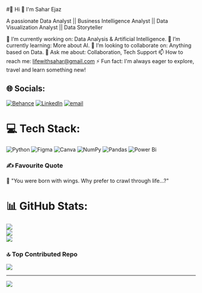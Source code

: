#💫 Hi 👋 I'm Sahar Ejaz


A passionate Data Analyst || Business Intelligence Analyst || Data Visualization Analyst || Data Storyteller

🔭 I’m currently working on: Data Analysis & Artificial Intelligence.
🌱 I’m currently learning: More about AI.
👯 I’m looking to collaborate on: Anything based on Data. 
💬 Ask me about: Collaboration, Tech Support
📫 How to reach me: lifewithsahar@gmail.com 
⚡ Fun fact: I'm always eager to explore, travel and learn something new!

## 🌐 Socials:
[![Behance](https://img.shields.io/badge/Behance-1769ff?logo=behance&logoColor=white)](https://behance.net/SaharEjaz) [![LinkedIn](https://img.shields.io/badge/LinkedIn-%230077B5.svg?logo=linkedin&logoColor=white)](https://linkedin.com/in/iamsaharejaz) [![email](https://img.shields.io/badge/Email-D14836?logo=gmail&logoColor=white)](mailto:lifewithsahar@gmail.com) 

# 💻 Tech Stack:
![Python](https://img.shields.io/badge/python-3670A0?style=for-the-badge&logo=python&logoColor=ffdd54) ![Figma](https://img.shields.io/badge/figma-%23F24E1E.svg?style=for-the-badge&logo=figma&logoColor=white) ![Canva](https://img.shields.io/badge/Canva-%2300C4CC.svg?style=for-the-badge&logo=Canva&logoColor=white) ![NumPy](https://img.shields.io/badge/numpy-%23013243.svg?style=for-the-badge&logo=numpy&logoColor=white) ![Pandas](https://img.shields.io/badge/pandas-%23150458.svg?style=for-the-badge&logo=pandas&logoColor=white) ![Power Bi](https://img.shields.io/badge/power_bi-F2C811?style=for-the-badge&logo=powerbi&logoColor=black)


### ✍️ Favourite Quote
🌿 "You were born with wings. Why prefer to crawl through life...?"


# 📊 GitHub Stats:
![](https://github-readme-stats.vercel.app/api?username=Saharejazkhan&theme=ambient_gradient&hide_border=false&include_all_commits=true&count_private=false)<br/>
![](https://nirzak-streak-stats.vercel.app/?user=Saharejazkhan&theme=ambient_gradient&hide_border=false)<br/>
![](https://github-readme-stats.vercel.app/api/top-langs/?username=Saharejazkhan&theme=ambient_gradient&hide_border=false&include_all_commits=true&count_private=false&layout=compact)


### 🔝 Top Contributed Repo
![](https://github-contributor-stats.vercel.app/api?username=Saharejazkhan&limit=5&theme=dark&combine_all_yearly_contributions=true)

---
[![](https://visitcount.itsvg.in/api?id=Saharejazkhan&icon=0&color=0)](https://visitcount.itsvg.in)

<!-- Proudly created with GPRM ( https://gprm.itsvg.in ) -->
